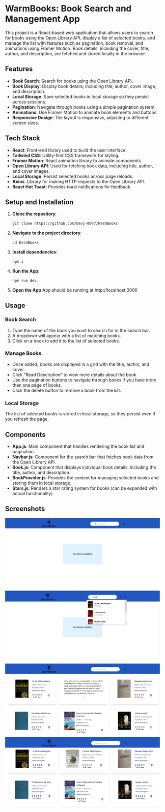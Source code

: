 # WarmBooks: Book Search and Management App

This project is a React-based web application that allows users to search for books using the Open Library API, display a list of selected books, and manage the list with features such as pagination, book removal, and animations using Framer Motion. Book details, including the cover, title, author, and description, are fetched and stored locally in the browser.

## Features

- **Book Search**: Search for books using the Open Library API.
- **Book Display**: Display book details, including title, author, cover image, and description.
- **Local Storage**: Save selected books in local storage so they persist across sessions.
- **Pagination**: Navigate through books using a simple pagination system.
- **Animations**: Use Framer Motion to animate book elements and buttons.
- **Responsive Design**: The layout is responsive, adjusting to different screen sizes.

## Tech Stack

- **React**: Front-end library used to build the user interface.
- **Tailwind CSS**: Utility-first CSS framework for styling.
- **Framer Motion**: React animation library to animate components.
- **Open Library API**: Used for fetching book data, including title, author, and cover images.
- **Local Storage**: Persist selected books across page reloads.
- **Axios**: Library for making HTTP requests to the Open Library API.
- **React Hot Toast**: Provides toast notifications for feedback.

## Setup and Installation

1. **Clone the repository**:

   ```bash
   git clone https://github.com/Devz-0047/WarmBooks
   ```

2. **Navigate to the project directory**:

   ```bash
   cd WarmBooks
   ```

3. **Install dependencies**:

   ```bash
   npm i
   ```

4. **Run the App**:

   ```bash
   npm run dev
   ```

5. **Open the App**
   App should be running at http://localhost:3000

## Usage

### Book Search

1. Type the name of the book you want to search for in the search bar.
2. A dropdown will appear with a list of matching books.
3. Click on a book to add it to the list of selected books.

### Manage Books

- Once added, books are displayed in a grid with the title, author, and cover.
- Click "Read Description" to view more details about the book.
- Use the pagination buttons to navigate through books if you have more than one page of books.
- Click the delete button to remove a book from the list.

### Local Storage

The list of selected books is stored in local storage, so they persist even if you refresh the page.

## Components

- **App.js**: Main component that handles rendering the book list and pagination.
- **Navbar.js**: Component for the search bar that fetches book data from the Open Library API.
- **Book.js**: Component that displays individual book details, including the title, author, and description.
- **BookProvider.js**: Provides the context for managing selected books and storing them in local storage.
- **Stars.js**: Renders a star rating system for books (can be expanded with actual functionality).

## Screenshots

![Home Page](./screenshots/Home.png)
![Search Page](./screenshots/SearchBar.png)
![Book Details](./screenshots/Full.png)
![Ratting](./screenshots/Rattings.png)
